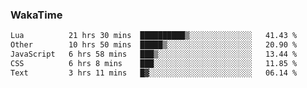 ### WakaTime

<!--START_SECTION:waka-->

```txt
Lua          21 hrs 30 mins  ██████████▒░░░░░░░░░░░░░░   41.43 %
Other        10 hrs 50 mins  █████▒░░░░░░░░░░░░░░░░░░░   20.90 %
JavaScript   6 hrs 58 mins   ███▒░░░░░░░░░░░░░░░░░░░░░   13.44 %
CSS          6 hrs 8 mins    ███░░░░░░░░░░░░░░░░░░░░░░   11.85 %
Text         3 hrs 11 mins   █▓░░░░░░░░░░░░░░░░░░░░░░░   06.14 %
```

<!--END_SECTION:waka-->
